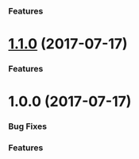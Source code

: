 ### Features


# [1.1.0](https://github.com/tomastrajan/angular-ngrx-material-starter/compare/v1.0.0...v1.1.0) (2017-07-17)

### Features


# 1.0.0 (2017-07-17)

### Bug Fixes


### Features

